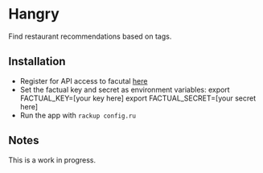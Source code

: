 # Hangry

Find restaurant recommendations based on tags.

## Installation

- Register for API access to facutal [here](http://developer.factual.com/)
- Set the factual key and secret as environment variables:
    export FACTUAL_KEY=[your key here]
    export FACTUAL_SECRET=[your secret here]
- Run the app with `rackup config.ru`

## Notes

This is a work in progress.